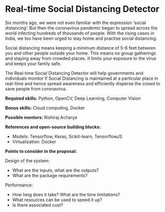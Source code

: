 # Real-time Social Distancing Detector

Six months ago, we were not even familiar with the expression ‘social distancing’. But then the coronavirus pandemic began to spread across the world infecting hundreds of thousands of people. With the rising cases in India, we too have been urged to stay home and practise social distancing.

Social distancing means keeping a minimum distance of 5-6 feet between you and other people outside your home. This means no group gatherings and staying away from crowded places. It limits your exposure to the virus and keeps your family safe.

The Real-time Social Distancing Detector will help governments and individuals monitor if Social Distancing is maintained at a particular place in real-time and hence spread awareness and efficiently disperse the crowd to save people from coronavirus.

**Required skills:** Python, OpenCV, Deep Learning, Computer Vision

**Bonus skills:** Cloud computing, Docker

**Possible mentors:** Rishiraj Acharya

**References and open-source building blocks:**
- Models: Tensorflow, Keras, Scikit-learn, TensorflowJS
- Virtualization: Docker

**Points to consider in the proposal:**

Design of the system:
- What are the inputs, what are the outputs?
- What are the package requirements?

Performance:
- How long does it take? What are the time limitations?
- What resources can be used to speed it up?
- Is there associated cost?
